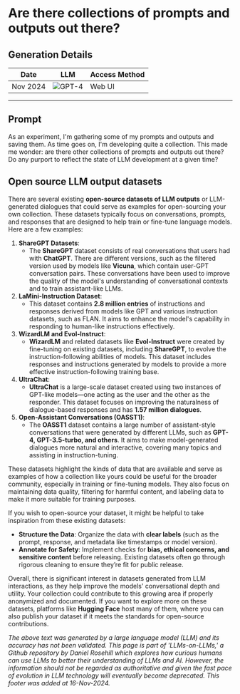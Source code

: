 # Are there collections of prompts and outputs out there?

## Generation Details

| Date       | LLM        | Access Method |
|------------|------------|---------------|
| Nov 2024 | ![GPT-4](https://img.shields.io/badge/GPT--4-412991?style=for-the-badge&logo=openai&logoColor=white) |  Web UI |

---

## Prompt

As an experiment, I'm gathering some of my prompts and outputs and saving them. As time goes on, I'm developing quite a collection. This made me wonder: are there other collections of prompts and outputs out there? Do any purport to reflect the state of LLM development at a given time?

## Open source LLM output datasets

There are several existing **open-source datasets of LLM outputs** or LLM-generated dialogues that could serve as examples for open-sourcing your own collection. These datasets typically focus on conversations, prompts, and responses that are designed to help train or fine-tune language models. Here are a few examples:

1. **ShareGPT Datasets**:
   - The **ShareGPT** dataset consists of real conversations that users had with **ChatGPT**. There are different versions, such as the filtered version used by models like **Vicuna**, which contain user-GPT conversation pairs. These conversations have been used to improve the quality of the model's understanding of conversational contexts and to train assistant-like LLMs.
2. **LaMini-Instruction Dataset**:
   - This dataset contains **2.8 million entries** of instructions and responses derived from models like GPT and various instruction datasets, such as FLAN. It aims to enhance the model's capability in responding to human-like instructions effectively.
3. **WizardLM and Evol-Instruct**:
   - **WizardLM** and related datasets like **Evol-Instruct** were created by fine-tuning on existing datasets, including **ShareGPT**, to evolve the instruction-following abilities of models. This dataset includes responses and instructions generated by models to provide a more effective instruction-following training base.
4. **UltraChat**:
   - **UltraChat** is a large-scale dataset created using two instances of GPT-like models—one acting as the user and the other as the responder. This dataset focuses on improving the naturalness of dialogue-based responses and has **1.57 million dialogues**.
5. **Open-Assistant Conversations (OASST1)**:
   - The **OASST1** dataset contains a large number of assistant-style conversations that were generated by different LLMs, such as **GPT-4, GPT-3.5-turbo, and others**. It aims to make model-generated dialogues more natural and interactive, covering many topics and assisting in instruction-tuning.

These datasets highlight the kinds of data that are available and serve as examples of how a collection like yours could be useful for the broader community, especially in training or fine-tuning models. They also focus on maintaining data quality, filtering for harmful content, and labeling data to make it more suitable for training purposes.

If you wish to open-source your dataset, it might be helpful to take inspiration from these existing datasets:

- **Structure the Data**: Organize the data with **clear labels** (such as the prompt, response, and metadata like timestamps or model version).
- **Annotate for Safety**: Implement checks for **bias, ethical concerns, and sensitive content** before releasing. Existing datasets often go through rigorous cleaning to ensure they’re fit for public release.

Overall, there is significant interest in datasets generated from LLM interactions, as they help improve the models' conversational depth and utility. Your collection could contribute to this growing area if properly anonymized and documented. If you want to explore more on these datasets, platforms like **Hugging Face** host many of them, where you can also publish your dataset if it meets the standards for open-source contributions.

*The above text was generated by a large language model (LLM) and its accuracy has not been validated. This page is part of 'LLMs-on-LLMs,' a Github repository by Daniel Rosehill which explores how curious humans can use LLMs to better their understanding of LLMs and AI. However, the information should not be regarded as authoritative and given the fast pace of evolution in LLM technology will eventually become deprecated. This footer was added at 16-Nov-2024.*


